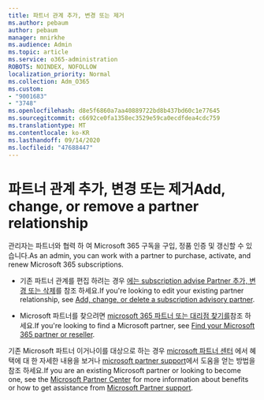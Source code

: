 ```yaml
---
title: 파트너 관계 추가, 변경 또는 제거
ms.author: pebaum
author: pebaum
manager: mnirkhe
ms.audience: Admin
ms.topic: article
ms.service: o365-administration
ROBOTS: NOINDEX, NOFOLLOW
localization_priority: Normal
ms.collection: Adm_O365
ms.custom:
- "9001683"
- "3748"
ms.openlocfilehash: d8e5f6860a7aa40889722bd8b437bd60c1e77645
ms.sourcegitcommit: c6692ce0fa1358ec3529e59ca0ecdfdea4cdc759
ms.translationtype: MT
ms.contentlocale: ko-KR
ms.lasthandoff: 09/14/2020
ms.locfileid: "47688447"
---
```

# <a name="add-change-or-remove-a-partner-relationship"></a><span data-ttu-id="85d8f-102">파트너 관계 추가, 변경 또는 제거</span><span class="sxs-lookup"><span data-stu-id="85d8f-102">Add, change, or remove a partner relationship</span></span>

<span data-ttu-id="85d8f-103">관리자는 파트너와 협력 하 여 Microsoft 365 구독을 구입, 정품 인증 및 갱신할 수 있습니다.</span><span class="sxs-lookup"><span data-stu-id="85d8f-103">As an admin, you can work with a partner to purchase, activate, and renew Microsoft 365 subscriptions.</span></span> 

- <span data-ttu-id="85d8f-104">기존 파트너 관계를 편집 하려는 경우 [에는 subscription advise Partner 추가, 변경 또는 삭제](https://docs.microsoft.com/microsoft-365/admin/misc/add-partner?view=o365-worldwide)를 참조 하세요.</span><span class="sxs-lookup"><span data-stu-id="85d8f-104">If you're looking to edit your existing partner relationship, see [Add, change, or delete a subscription advisory partner](https://docs.microsoft.com/microsoft-365/admin/misc/add-partner?view=o365-worldwide).</span></span>

- <span data-ttu-id="85d8f-105">Microsoft 파트너를 찾으려면 [microsoft 365 파트너 또는 대리점 찾기를](https://docs.microsoft.com/microsoft-365/admin/manage/find-your-partner-or-reseller?view=o365-worldwide)참조 하세요.</span><span class="sxs-lookup"><span data-stu-id="85d8f-105">If you're looking to find a Microsoft partner, see [Find your Microsoft 365 partner or reseller](https://docs.microsoft.com/microsoft-365/admin/manage/find-your-partner-or-reseller?view=o365-worldwide).</span></span>

<span data-ttu-id="85d8f-106">기존 Microsoft 파트너 이거나이를 대상으로 하는 경우 [microsoft 파트너 센터](https://support.microsoft.com/help/4499930/partner-center-overview) 에서 혜택에 대 한 자세한 내용을 보거나 [microsoft partner support](https://aka.ms/partnersupport)에서 도움을 얻는 방법을 참조 하세요.</span><span class="sxs-lookup"><span data-stu-id="85d8f-106">If you are an existing Microsoft partner or looking to become one, see the [Microsoft Partner Center](https://support.microsoft.com/help/4499930/partner-center-overview) for more information about benefits or how to get assistance from [Microsoft Partner support](https://aka.ms/partnersupport).</span></span>
